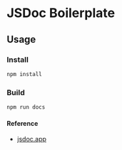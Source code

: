 # JSDoc Boilerplate

## Usage

### Install

```bash
npm install
```

### Build

```bash
npm run docs
```

#### Reference

- [jsdoc.app](https://jsdoc.app)
